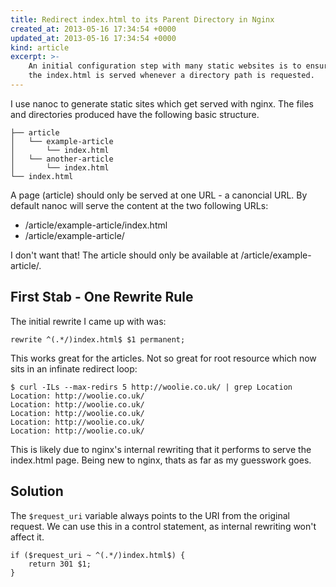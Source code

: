 ```yaml
---
title: Redirect index.html to its Parent Directory in Nginx
created_at: 2013-05-16 17:34:54 +0000
updated_at: 2013-05-16 17:34:54 +0000
kind: article
excerpt: >-
    An initial configuration step with many static websites is to ensure that
    the index.html is served whenever a directory path is requested.
---
```

I use nanoc to generate static sites which get served with nginx. The files and
directories produced have the following basic structure.

    ├── article
    │   └── example-article
    │       └── index.html
    │   └── another-article
    │       └── index.html
    └── index.html

A page (article) should only be served at one URL - a canoncial URL. By default
nanoc will serve the content at the two following URLs:

 * /article/example-article/index.html
 * /article/example-article/

I don't want that! The article should only be available at
/article/example-article/.

## First Stab - One Rewrite Rule
The initial rewrite I came up with was:

    rewrite ^(.*/)index.html$ $1 permanent;

This works great for the articles. Not so great for root resource which now
sits in an infinate redirect loop:

    $ curl -ILs --max-redirs 5 http://woolie.co.uk/ | grep Location
    Location: http://woolie.co.uk/
    Location: http://woolie.co.uk/
    Location: http://woolie.co.uk/
    Location: http://woolie.co.uk/
    Location: http://woolie.co.uk/

This is likely due to nginx's internal rewriting that it performs to serve the
index.html page. Being new to nginx, thats as far as my guesswork goes.

## Solution
The `$request_uri` variable always points to the URI from the original request.
We can use this in a control statement, as internal rewriting won't affect it.

    if ($request_uri ~ ^(.*/)index.html$) {
        return 301 $1;
    }
